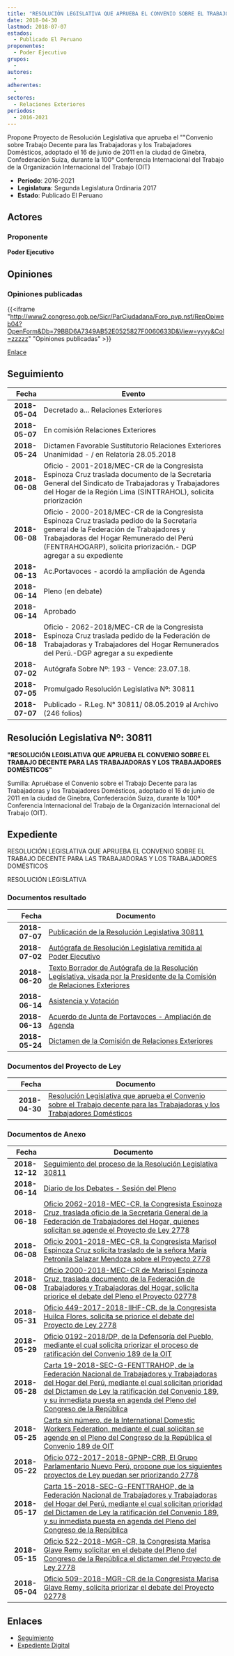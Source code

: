 ```yaml
---
title: "RESOLUCIÓN LEGISLATIVA QUE APRUEBA EL CONVENIO SOBRE EL TRABAJO DECENTE PARA LAS TRABAJADORAS Y LOS TRABAJADORES DOMÉSTICOS"
date: 2018-04-30
lastmod: 2018-07-07
estados: 
  - Publicado El Peruano
proponentes: 
  - Poder Ejecutivo
grupos: 
  - 
autores: 
  - 
adherentes: 
  - 
sectores: 
  - Relaciones Exteriores
periodos: 
  - 2016-2021
---
```


Propone Proyecto de Resolución Legislativa que aprueba el ""Convenio sobre Trabajo Decente para las Trabajadoras y los Trabajadores Domésticos, adoptado el 16 de junio de 2011 en la ciudad de Ginebra, Confederación Suiza, durante la 100° Conferencia Internacional del Trabajo de la Organización Internacional del Trabajo (OIT)

- **Periodo**: 2016-2021
- **Legislatura**: Segunda Legislatura Ordinaria 2017
- **Estado**: Publicado El Peruano

## Actores

### Proponente

**Poder Ejecutivo**


## Opiniones

### Opiniones publicadas

{{<iframe "http://www2.congreso.gob.pe/Sicr/ParCiudadana/Foro_pvp.nsf/RepOpiweb04?OpenForm&Db=79BBD6A7349AB52E0525827F0060633D&View=yyyy&Col=zzzzz" "Opiniones publicadas" >}}

[Enlace](http://www2.congreso.gob.pe/Sicr/ParCiudadana/Foro_pvp.nsf/RepOpiweb04?OpenForm&Db=79BBD6A7349AB52E0525827F0060633D&View=yyyy&Col=zzzzz)

## Seguimiento

| Fecha | Evento |
|------:|--------|
| **2018-05-04** | Decretado a... Relaciones Exteriores|
| **2018-05-07** | En comisión Relaciones Exteriores|
| **2018-05-24** | Dictamen Favorable Sustitutorio Relaciones Exteriores Unanimidad - / en Relatoría 28.05.2018|
| **2018-06-08** | Oficio - 2001-2018/MEC-CR de la Congresista Espinoza Cruz traslada documento de la Secretaria General del Sindicato de Trabajadoras y Trabajadores del Hogar de la Región Lima (SINTTRAHOL), solicita priorización|
| **2018-06-08** | Oficio - 2000-2018/MEC-CR de la Congresista Espinoza Cruz traslada pedido de la Secretaria general de la Federación de Trabajadores y Trabajadoras del Hogar Remunerado del Perú (FENTRAHOGARP), solicita priorización.- DGP agregar a su expediente|
| **2018-06-13** | Ac.Portavoces - acordó la ampliación de Agenda|
| **2018-06-14** | Pleno (en debate)|
| **2018-06-14** | Aprobado|
| **2018-06-18** | Oficio - 2062-2018/MEC-CR de la Congresista Espinoza Cruz traslada pedido de la Federación de Trabajadoras y Trabajadores del Hogar Remunerados del Perú.-DGP agregar a su expediente|
| **2018-07-02** | Autógrafa Sobre Nº: 193 - Vence: 23.07.18.|
| **2018-07-05** | Promulgado Resolución Legislativa Nº: 30811|
| **2018-07-07** | Publicado - R.Leg. N° 30811/ 08.05.2019 al Archivo (246 folios)|

## Resolución Legislativa Nº: 30811

**"RESOLUCIÓN LEGISLATIVA QUE APRUEBA EL CONVENIO SOBRE EL TRABAJO DECENTE PARA LAS TRABAJADORAS Y LOS TRABAJADORES DOMÉSTICOS"**

Sumilla: Apruébase el Convenio sobre el Trabajo Decente para las Trabajadoras y los Trabajadores Domésticos, adoptado el 16 de junio de 2011 en la ciudad de Ginebra, Confederación Suiza, durante la 100ª Conferencia Internacional del Trabajo de la Organización Internacional del Trabajo (OIT).


## Expediente

RESOLUCIÓN LEGISLATIVA QUE APRUEBA EL CONVENIO SOBRE EL TRABAJO DECENTE PARA LAS TRABAJADORAS Y LOS TRABAJADORES DOMÉSTICOS

RESOLUCIÓN LEGISLATIVA


### Documentos resultado

| Fecha | Documento |
|------:|--------|
| **2018-07-07** | [Publicación de la Resolución Legislativa 30811](http://www.leyes.congreso.gob.pe/Documentos/2016_2021/ADLP/Normas_Legales/30811-RLG.pdf) |
| **2018-07-02** | [Autógrafa de Resolución Legislativa remitida al Poder Ejecutivo](http://www.leyes.congreso.gob.pe/Documentos/2016_2021/ADLP/Texto_Aprobado/AU0277820180702.pdf) |
| **2018-06-20** | [Texto Borrador de Autógrafa de la Resolución Legislativa, visada por la Presidente de la Comisión de Relaciones Exteriores](http://www.leyes.congreso.gob.pe/Documentos/2016_2021/Texto_Borrador_de_Autografa/BAU0277820180620.pdf) |
| **2018-06-14** | [Asistencia y Votación](http://www.leyes.congreso.gob.pe/Documentos/2016_2021/Asistencia_y_Votacion/Proyectos_de_Ley/AV02778_20180614.pdf) |
| **2018-06-13** | [Acuerdo de Junta de Portavoces - Ampliación de Agenda](http://www.leyes.congreso.gob.pe/Documentos/2016_2021/Acuerdos/Junta_Portavoces/AJP0277820180613.PDF) |
| **2018-05-24** | [Dictamen de la Comisión de Relaciones Exteriores](http://www.leyes.congreso.gob.pe/Documentos/2016_2021/ADLP/Normas_Legales/30768-RLG.pdf) |

### Documentos del Proyecto de Ley

| Fecha | Documento |
|------:|--------|
| **2018-04-30** | [Resolución Legislativa que aprueba el Convenio sobre el Trabajo decente para las Trabajadoras y los Trabajadores Domésticos](http://www.leyes.congreso.gob.pe/Documentos/2016_2021/Proyectos_de_Ley_y_de_Resoluciones_Legislativas/PL0277520180424.pdf) |

### Documentos de Anexo

| Fecha | Documento |
|------:|--------|
| **2018-12-12** | [Seguimiento del proceso de la Resolución Legislativa 30811](http://www.leyes.congreso.gob.pe/Documentos/2016_2021/Seguimiento_de_Proyectos_de_Ley/02778PL20181212.pdf) |
| **2018-06-14** | [Diario de los Debates - Sesión del Pleno](http://www.leyes.congreso.gob.pe/Documentos/2016_2021/ADLP/Diario_Debates/30811-TDD.pdf) |
| **2018-06-18** | [Oficio 2062-2018-MEC-CR, la Congresista Espinoza Cruz, traslada oficio de la Secretaria General de la Federación de Trabajadores del Hogar, quienes solicitan se agende el Proyecto de Ley 2778](http://www.leyes.congreso.gob.pe/Documentos/2016_2021/Oficios/Congresistas/OFICIO-2062-2018-MEC-CR.PDF) |
| **2018-06-08** | [Oficio 2001-2018-MEC-CR, la Congresista Marisol Espinoza Cruz solicita traslado de la señora María Petronila Salazar Mendoza sobre el Proyecto 2778](http://www.leyes.congreso.gob.pe/Documentos/2016_2021/Oficios/Congresistas/OFICIO-2001-2018-MEC-CR.pdf) |
| **2018-06-08** | [Oficio 2000-2018-MEC-CR de Marisol Espinoza Cruz, traslada documento de la Federación de Trabajadores y Trabajadoras del Hogar, solicita priorice el debate del Pleno el Proyecto 02778](http://www.leyes.congreso.gob.pe/Documentos/2016_2021/Oficios/Congresistas/OFICIO-2000-2018-MEC-CR.pdf) |
| **2018-05-31** | [Oficio 449-2017-2018-IIHF-CR, de la Congresista Huilca Flores, solicita se priorice el debate del Proyecto de Ley 2778](http://www.leyes.congreso.gob.pe/Documentos/2016_2021/Oficios/Congresistas/OFICIO-449-2017-2018-IIHF-CR.pdf) |
| **2018-05-29** | [Oficio 0192-2018/DP, de la Defensoría del Pueblo, mediante el cual solicita priorizar el proceso de ratificación del Convenio 189 de la OIT](http://www.leyes.congreso.gob.pe/Documentos/2016_2021/Oficios/Otras_Instituciones/OFICIO-0192-2018-DP.pdf) |
| **2018-05-28** | [Carta 19-2018-SEC-G-FENTTRAHOP, de la Federación Nacional de Trabajadores y Trabajadoras del Hogar del Perú, mediante el cual solicitan prioridad del Dictamen de Ley la ratificación del Convenio 189, y su inmediata puesta en agenda del Pleno del Congreso de la República](http://www.leyes.congreso.gob.pe/Documentos/2016_2021/Oficios/Otras_Instituciones/CARTA-19-2018-SEC-G-FENTTRAHOP.pdf) |
| **2018-05-25** | [Carta sin número, de la International Domestic Workers Federation, mediante el cual solicitan se agende en el Pleno del Congreso de la República el Convenio 189 de OIT](http://www.leyes.congreso.gob.pe/Documentos/2016_2021/Oficios/Otras_Instituciones/CARTA-S-N-IDWF.pdf) |
| **2018-05-22** | [Oficio 072-2017-2018-GPNP-CRR, El Grupo Parlamentario Nuevo Perú, propone que los siguientes proyectos de Ley puedan ser priorizando 2778](http://www.leyes.congreso.gob.pe/Documentos/2016_2021/Oficios/Congresistas/OFICIO-072-2017-2018-GPNP-CR.pdf) |
| **2018-05-17** | [Carta 15-2018-SEC-G-FENTTRAHOP, de la Federación Nacional de Trabajadores y Trabajadoras del Hogar del Perú, mediante el cual solicitan prioridad del Dictamen de Ley la ratificación del Convenio 189, y su inmediata puesta en agenda del Pleno del Congreso de la República](http://www.leyes.congreso.gob.pe/Documentos/2016_2021/Oficios/Otras_Instituciones/CARTA-15-20118-SEC-G-FENTTRAHOP.pdf) |
| **2018-05-15** | [Oficio 522-2018-MGR-CR, la Congresista Marisa Glave Remy solicitar en el debate del Pleno del Congreso de la República el dictamen del Proyecto de Ley 2778](http://www.leyes.congreso.gob.pe/Documentos/2016_2021/Oficios/Congresistas/OFICIO-522-2018-MGR-CR.pdf) |
| **2018-05-04** | [Oficio 509-2018-MGR-CR de la Congresista Marisa Glave Remy, solicita priorizar el debate del Proyecto 02778](http://www.leyes.congreso.gob.pe/Documentos/2016_2021/Oficios/Congresistas/OFICIO-068-2017-2018-GP-PPK-CR.pdf) |

## Enlaces 

- [Seguimiento](http://www2.congreso.gob.pe/Sicr/TraDocEstProc/CLProLey2016.nsf/f7fff46988ca05b1052578e100829cc7/cda333fde0443e8605258281005a0e81?OpenDocument)
- [Expediente Digital](http://www2.congreso.gob.pe/Sicr/TraDocEstProc/CLProLey2016.nsf/f7fff46988ca05b1052578e100829cc7/cda333fde0443e8605258281005a0e81?OpenDocument&Click=05257FB7005EB655.eb71d0cf91d8294e05256cdf006b5706/$Body/0.1C6C)
